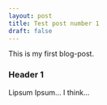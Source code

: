 ```yaml
---
layout: post
title: Test post number 1
draft: false
---
```


This is my first blog-post.

### Header 1

Lipsum Ipsum... I think...